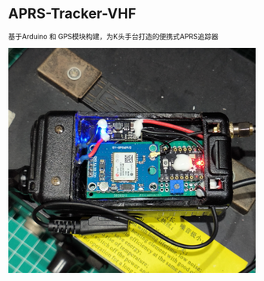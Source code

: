# APRS-Tracker-VHF
基于Arduino 和 GPS模块构建，为K头手台打造的便携式APRS追踪器

![image](https://github.com/kbdancer/APRS-Tracker-VHF/blob/main/vhf.jpg)